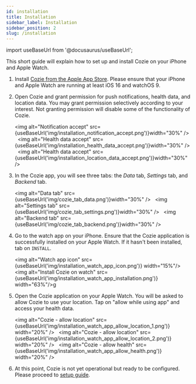 ```yaml
---
id: installation
title: Installation
sidebar_label: Installation
sidebar_position: 2
slug: /installation
---
```


import useBaseUrl from '@docusaurus/useBaseUrl';


This short guide will explain how to set up and install Cozie on your iPhone and Apple Watch.

1. Install [Cozie from the Apple App Store](https://apps.apple.com/sg/app/cozie/id1625029501). Please ensure that your iPhone and Apple Watch are running at least iOS 16 and watchOS 9.
2. Open Cozie and grant permission for push notifications, health data, and location data. You may grant permission selectively according to your interest. Not granting permission will disable some of the functionality of Cozie. 

    <img alt="Notification accept" src={useBaseUrl('img/installation_notification_accept.png')}width="30%" /> &nbsp;
    <img alt="Health data accept" src={useBaseUrl('img/installation_health_data_accept.png')}width="30%" />  &nbsp;
    <img alt="Health data accept" src={useBaseUrl('img/installation_location_data_accept.png')}width="30%" /> 
    <br/>  

3. In the Cozie app, you will see three tabs: the *Data* tab, *Settings* tab, and *Backend* tab. 

    <img alt="Data tab" src={useBaseUrl('img/cozie_tab_data.png')}width="30%" /> &nbsp;
    <img alt="Settings tab" src={useBaseUrl('img/cozie_tab_settings.png')}width="30%" /> &nbsp;
    <img alt="Backend tab" src={useBaseUrl('img/cozie_tab_backend.png')}width="30%" />
    <br/> 


4. Go to the watch app on your iPhone. Ensure that the Cozie application is successfully installed on your Apple Watch. If it hasn't been installed, tab on `INSTALL`.

   <img alt="Watch app icon" src={useBaseUrl('img/installation_watch_app_icon.png')} width="15%"/> &nbsp; 
   <img alt="Install Cozie on watch" src={useBaseUrl('img/installation_watch_app_installation.png')} width="63%"/>g
   <br/> 


5. Open the Cozie application on your Apple Watch. You will be asked to allow Cozie to use your location. Tap on "allow while using app" and access your health data.

   <img alt="Cozie - allow location" src={useBaseUrl('img/installation_watch_app_allow_location_1.png')} width="20%" /> &nbsp;
   <img alt="Cozie - allow location" src={useBaseUrl('img/installation_watch_app_allow_location_2.png')} width="20%" /> &nbsp;
   <img alt="Cozie - allow health" src={useBaseUrl('img/installation_watch_app_allow_health.png')} width="20%" />
   <br/> 

6. At this point, Cozie is not yet operational but ready to be configured. Please proceed to [setup guide](setup).

